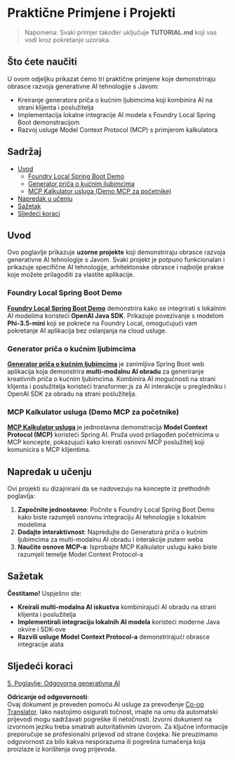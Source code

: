 <!--
CO_OP_TRANSLATOR_METADATA:
{
  "original_hash": "139c227ef39d24287257d1aff6fc6973",
  "translation_date": "2025-07-25T10:12:21+00:00",
  "source_file": "04-PracticalSamples/README.md",
  "language_code": "hr"
}
-->
# Praktične Primjene i Projekti

> Napomena: Svaki primjer također uključuje **TUTORIAL.md** koji vas vodi kroz pokretanje uzoraka.

## Što ćete naučiti
U ovom odjeljku prikazat ćemo tri praktične primjene koje demonstriraju obrasce razvoja generativne AI tehnologije s Javom:
- Kreiranje generatora priča o kućnim ljubimcima koji kombinira AI na strani klijenta i poslužitelja
- Implementacija lokalne integracije AI modela s Foundry Local Spring Boot demonstracijom
- Razvoj usluge Model Context Protocol (MCP) s primjerom kalkulatora

## Sadržaj

- [Uvod](../../../04-PracticalSamples)
  - [Foundry Local Spring Boot Demo](../../../04-PracticalSamples)
  - [Generator priča o kućnim ljubimcima](../../../04-PracticalSamples)
  - [MCP Kalkulator usluga (Demo MCP za početnike)](../../../04-PracticalSamples)
- [Napredak u učenju](../../../04-PracticalSamples)
- [Sažetak](../../../04-PracticalSamples)
- [Sljedeći koraci](../../../04-PracticalSamples)

## Uvod

Ovo poglavlje prikazuje **uzorne projekte** koji demonstriraju obrasce razvoja generativne AI tehnologije s Javom. Svaki projekt je potpuno funkcionalan i prikazuje specifične AI tehnologije, arhitektonske obrasce i najbolje prakse koje možete prilagoditi za vlastite aplikacije.

### Foundry Local Spring Boot Demo

**[Foundry Local Spring Boot Demo](foundrylocal/README.md)** demonstrira kako se integrirati s lokalnim AI modelima koristeći **OpenAI Java SDK**. Prikazuje povezivanje s modelom **Phi-3.5-mini** koji se pokreće na Foundry Local, omogućujući vam pokretanje AI aplikacija bez oslanjanja na cloud usluge.

### Generator priča o kućnim ljubimcima

**[Generator priča o kućnim ljubimcima](petstory/README.md)** je zanimljiva Spring Boot web aplikacija koja demonstrira **multi-modalnu AI obradu** za generiranje kreativnih priča o kućnim ljubimcima. Kombinira AI mogućnosti na strani klijenta i poslužitelja koristeći transformer.js za AI interakcije u pregledniku i OpenAI SDK za obradu na strani poslužitelja.

### MCP Kalkulator usluga (Demo MCP za početnike)

**[MCP Kalkulator usluga](mcp/calculator/README.md)** je jednostavna demonstracija **Model Context Protocol (MCP)** koristeći Spring AI. Pruža uvod prilagođen početnicima u MCP koncepte, pokazujući kako kreirati osnovni MCP poslužitelj koji komunicira s MCP klijentima.

## Napredak u učenju

Ovi projekti su dizajnirani da se nadovezuju na koncepte iz prethodnih poglavlja:

1. **Započnite jednostavno**: Počnite s Foundry Local Spring Boot Demo kako biste razumjeli osnovnu integraciju AI tehnologije s lokalnim modelima
2. **Dodajte interaktivnost**: Napredujte do Generatora priča o kućnim ljubimcima za multi-modalnu AI obradu i interakcije putem weba
3. **Naučite osnove MCP-a**: Isprobajte MCP Kalkulator uslugu kako biste razumjeli temelje Model Context Protocol-a

## Sažetak

**Čestitamo!** Uspješno ste:

- **Kreirali multi-modalna AI iskustva** kombinirajući AI obradu na strani klijenta i poslužitelja
- **Implementirali integraciju lokalnih AI modela** koristeći moderne Java okvire i SDK-ove
- **Razvili usluge Model Context Protocol-a** demonstrirajući obrasce integracije alata

## Sljedeći koraci

[5. Poglavlje: Odgovorna generativna AI](../05-ResponsibleGenAI/README.md)

**Odricanje od odgovornosti**:  
Ovaj dokument je preveden pomoću AI usluge za prevođenje [Co-op Translator](https://github.com/Azure/co-op-translator). Iako nastojimo osigurati točnost, imajte na umu da automatski prijevodi mogu sadržavati pogreške ili netočnosti. Izvorni dokument na izvornom jeziku treba smatrati autoritativnim izvorom. Za ključne informacije preporučuje se profesionalni prijevod od strane čovjeka. Ne preuzimamo odgovornost za bilo kakva nesporazuma ili pogrešna tumačenja koja proizlaze iz korištenja ovog prijevoda.